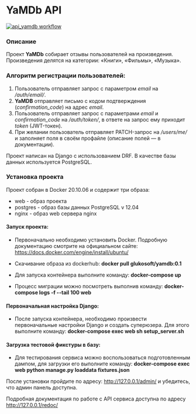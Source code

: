 # YaMDb API


[![api_yamdb workflow](https://github.com/PGluk/yamdb_final/actions/workflows/main.yml/badge.svg)](https://github.com/PGluk/yamdb_final/actions/workflows/main.yml)

### Описание
Проект **YaMDb** собирает отзывы пользователей на произведения. Произведения делятся на категории: «Книги», «Фильмы», «Музыка».

### Алгоритм регистрации пользователей:
1. Пользователь отправляет запрос с параметром *email* на */auth/email/*.
2. **YaMDB** отправляет письмо с кодом подтверждения (*confirmation_code*) на адрес *email*.
3. Пользователь отправляет запрос с параметрами *email* и *confirmation_code* на */auth/token/*, в ответе на запрос ему приходит *token* (JWT-токен).
4. При желании пользователь отправляет PATCH-запрос на */users/me/* и заполняет поля в своём профайле (описание полей — в документации).

Проект написан на Django с использованием DRF. В качестве базы данных используется PostgreSQL. 

### Установка проекта
Проект собран в Docker 20.10.06 и содержит три образа:
- web - образ проекта
- postgres - образ базы данных PostgreSQL v 12.04
- nginx - образ web сервера nginx 

#### Запуск проекта:
- Первоначально необходимо установить Docker.
  Подробную документацию смотрите на официальном сайте: <https://docs.docker.com/engine/install/ubuntu/>

- Скачивание образа из dockerhub:
  **docker pull glukosoft/yamdb:0.1**

- Для запуска контейнера выполните команду:
  **docker-compose up**

- Процесс миграции можно посмотреть выполнив команду:
  **docker-compose logs -f --tail 100 web**

#### Первоначальная настройка Django:
- После запуска контейнера, необходимо произвести первоначальные настройки Django и создать суперюзера.
Для этого выполните команду: **docker-compose exec web sh setup_server.sh**

#### Загрузка тестовой фикстуры в базу:
- Для тестирования сервиса можно воспользоваться подготовленным дампом, для загрузки его выполните команду:
**docker-compose exec web python manage.py loaddata fixtures.json**

После установки пройдите по адресу: <http://127.0.0.1/admin/> и убедитесь, что админ панель доступна.

Подробная документация по работе с API сервиса доступна по адресу <http://127.0.0.1/redoc/>
